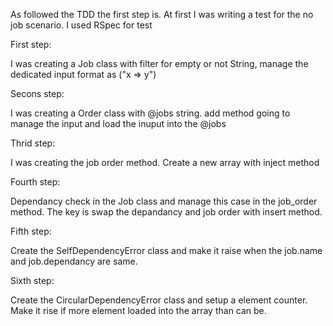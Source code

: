  As followed the TDD the first step is. At first I was writing a test for the no job scenario. I used RSpec for test

First step:

 I was creating a Job class with filter for empty or not String, manage the dedicated input format as ("x => y")


Secons step:

 I was creating a Order class with @jobs string. add method going to manage the input and load the inuput into the @jobs

Thrid step:

 I was creating the job order method. Create a new array with inject method 

Fourth step:

 Dependancy check in the Job class and manage this case in the job_order method. The key is swap the depandancy and job order with insert method. 

Fifth step:

  Create the SelfDependencyError class and make it raise when the job.name and job.dependancy are same.

Sixth step:

  Create the CircularDependencyError class and setup a element counter. Make it rise if 
  more element loaded into the array than can be.
